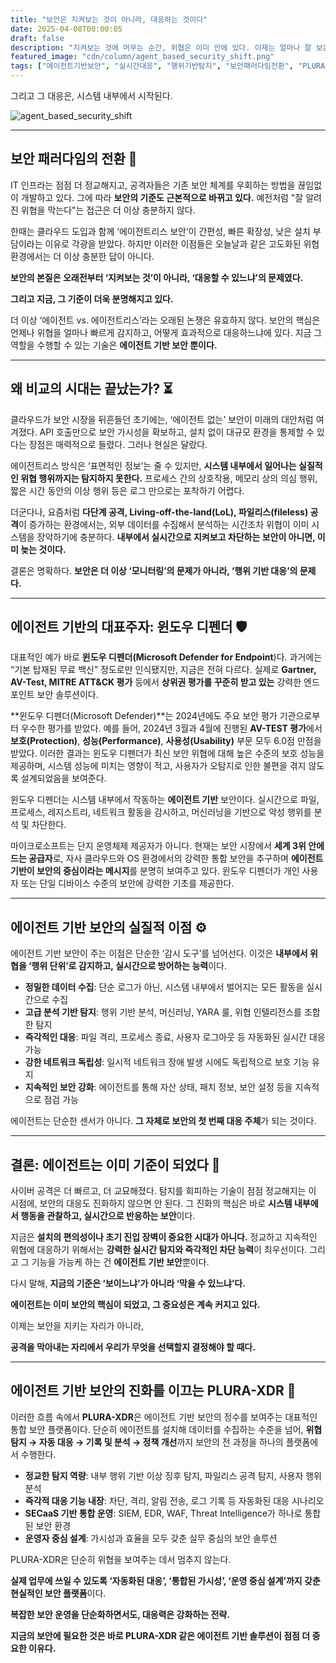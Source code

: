 ```yaml
---
title: "보안은 지켜보는 것이 아니라, 대응하는 것이다"
date: 2025-04-08T00:00:05
draft: false
description: "지켜보는 것에 머무는 순간, 위협은 이미 안에 있다. 이제는 얼마나 잘 보는지가 아니라, 얼마나 빠르고 정확하게 대응할 수 있는지가 보안의 기준이 되었다."
featured_image: "cdn/column/agent_based_security_shift.png"
tags: ["에이전트기반보안", "실시간대응", "행위기반탐지", "보안패러다임전환", "PLURA-XDR"]
---
```


그리고 그 대응은, 시스템 내부에서 시작된다.

<!--more-->
![agent_based_security_shift](https://blog.plura.io/cdn/column/agent_based_security_shift.png)

---

## 보안 패러다임의 전환 🧭

IT 인프라는 점점 더 정교해지고, 공격자들은 기존 보안 체계를 우회하는 방법을 끊임없이 개발하고 있다. 그에 따라 **보안의 기준도 근본적으로 바뀌고 있다.** 예전처럼 "잘 알려진 위협을 막는다"는 접근은 더 이상 충분하지 않다.

한때는 클라우드 도입과 함께 ‘에이전트리스 보안’이 간편성, 빠른 확장성, 낮은 설치 부담이라는 이유로 각광을 받았다. 하지만 이러한 이점들은 오늘날과 같은 고도화된 위협 환경에서는 더 이상 충분한 답이 아니다.

**보안의 본질은 오래전부터 ‘지켜보는 것’이 아니라, ‘대응할 수 있느냐’의 문제였다.**

**그리고 지금, 그 기준이 더욱 분명해지고 있다.**

더 이상 ‘에이전트 vs. 에이전트리스’라는 오래된 논쟁은 유효하지 않다. 보안의 핵심은 언제나 위협을 얼마나 빠르게 감지하고, 어떻게 효과적으로 대응하느냐에 있다. 지금 그 역할을 수행할 수 있는 기술은 **에이전트 기반 보안 뿐이다.**

---

## 왜 비교의 시대는 끝났는가? ⏳

클라우드가 보안 시장을 뒤흔들던 초기에는, ‘에이전트 없는’ 보안이 미래의 대안처럼 여겨졌다. API 호출만으로 보안 가시성을 확보하고, 설치 없이 대규모 환경을 통제할 수 있다는 장점은 매력적으로 들렸다. 그러나 현실은 달랐다.

에이전트리스 방식은 ‘표면적인 정보’는 줄 수 있지만, **시스템 내부에서 일어나는 실질적인 위협 행위까지는 탐지하지 못한다.** 프로세스 간의 상호작용, 메모리 상의 의심 행위, 짧은 시간 동안의 이상 행위 등은 로그 만으로는 포착하기 어렵다.

더군다나, 요즘처럼 **다단계 공격, Living-off-the-land(LoL), 파일리스(fileless) 공격**이 증가하는 환경에서는, 외부 데이터를 수집해서 분석하는 시간조차 위협이 이미 시스템을 장악하기에 충분하다. **내부에서 실시간으로 지켜보고 차단하는 보안이 아니면, 이미 늦는 것이다.**

결론은 명확하다. **보안은 더 이상 ‘모니터링’의 문제가 아니라, ‘행위 기반 대응’의 문제다.**

---

## 에이전트 기반의 대표주자: 윈도우 디펜더 🛡️

대표적인 예가 바로 **윈도우 디펜더(Microsoft Defender for Endpoint**)다. 과거에는 “기본 탑재된 무료 백신” 정도로만 인식됐지만, 지금은 전혀 다르다. 실제로 **Gartner, AV-Test, MITRE ATT&CK 평가** 등에서 **상위권 평가를 꾸준히 받고 있는** 강력한 엔드포인트 보안 솔루션이다.

**윈도우 디펜더(Microsoft Defender)**는 2024년에도 주요 보안 평가 기관으로부터 우수한 평가를 받았다. 예를 들어, 2024년 3월과 4월에 진행된 **AV-TEST 평가**에서 **보호(Protection)**, **성능(Performance)**, **사용성(Usability)** 부문 모두 6.0점 만점을 받았다. 이러한 결과는 윈도우 디펜더가 최신 보안 위협에 대해 높은 수준의 보호 성능을 제공하며, 시스템 성능에 미치는 영향이 적고, 사용자가 오탐지로 인한 불편을 겪지 않도록 설계되었음을 보여준다.

윈도우 디펜더는 시스템 내부에서 작동하는 **에이전트 기반** 보안이다. 실시간으로 파일, 프로세스, 레지스트리, 네트워크 활동을 감시하고, 머신러닝을 기반으로 악성 행위를 분석 및 차단한다.

마이크로소프트는 단지 운영체제 제공자가 아니다. 현재는 보안 시장에서 **세계 3위 안에 드는 공급자**로, 자사 클라우드와 OS 환경에서의 강력한 통합 보안을 추구하며 **에이전트 기반이 보안의 중심이라는 메시지**를 분명히 보여주고 있다. 윈도우 디펜더가 개인 사용자 또는 단일 디바이스 수준의 보안에 강력한 기초를 제공한다.

---

## 에이전트 기반 보안의 실질적 이점 ⚙️

에이전트 기반 보안이 주는 이점은 단순한 ‘감시 도구’를 넘어선다. 이것은 **내부에서 위협을 ‘행위 단위’로 감지하고, 실시간으로 방어하는 능력**이다.

- **정밀한 데이터 수집**: 단순 로그가 아닌, 시스템 내부에서 벌어지는 모든 활동을 실시간으로 수집
- **고급 분석 기반 탐지**: 행위 기반 분석, 머신러닝, YARA 룰, 위협 인텔리전스를 조합한 탐지
- **즉각적인 대응**: 파일 격리, 프로세스 종료, 사용자 로그아웃 등 자동화된 실시간 대응 가능
- **강한 네트워크 독립성**: 일시적 네트워크 장애 발생 시에도 독립적으로 보호 기능 유지
- **지속적인 보안 강화**: 에이전트를 통해 자산 상태, 패치 정보, 보안 설정 등을 지속적으로 점검 가능

에이전트는 단순한 센서가 아니다. **그 자체로 보안의 첫 번째 대응 주체**가 되는 것이다.

---

## 결론: 에이전트는 이미 기준이 되었다 📌

사이버 공격은 더 빠르고, 더 교묘해졌다. 탐지를 회피하는 기술이 점점 정교해지는 이 시점에, 보안의 대응도 진화하지 않으면 안 된다. 그 진화의 핵심은 바로 **시스템 내부에서 행동을 관찰하고, 실시간으로 반응하는 보안**이다.

지금은 **설치의 편의성이나 초기 진입 장벽이 중요한 시대가 아니다.** 정교하고 지속적인 위협에 대응하기 위해서는 **강력한 실시간 탐지와 즉각적인 차단 능력**이 최우선이다. 그리고 그 기능을 가능케 하는 건 **에이전트 기반 보안**뿐이다.

다시 말해, **지금의 기준은 ‘보이느냐’가 아니라 ‘막을 수 있느냐’다.**

**에이전트는 이미 보안의 핵심이 되었고, 그 중요성은 계속 커지고 있다.**

이제는 보안을 지키는 자리가 아니라,

**공격을 막아내는 자리에서 우리가 무엇을 선택할지 결정해야 할 때다.**

---

## 에이전트 기반 보안의 진화를 이끄는 PLURA-XDR 🚀

이러한 흐름 속에서 **PLURA-XDR**은 에이전트 기반 보안의 정수를 보여주는 대표적인 통합 보안 플랫폼이다. 단순히 에이전트를 설치해 데이터를 수집하는 수준을 넘어, **위협 탐지 → 자동 대응 → 기록 및 분석 → 정책 개선**까지 보안의 전 과정을 하나의 플랫폼에서 수행한다.

- **정교한 탐지 역량**: 내부 행위 기반 이상 징후 탐지, 파일리스 공격 탐지, 사용자 행위 분석
- **즉각적 대응 기능 내장**: 차단, 격리, 알림 전송, 로그 기록 등 자동화된 대응 시나리오
- **SECaaS 기반 통합 운영**: SIEM, EDR, WAF, Threat Intelligence가 하나로 통합된 보안 환경
- **운영자 중심 설계**: 가시성과 효율을 모두 갖춘 실무 중심의 보안 솔루션

PLURA-XDR은 단순히 위협을 보여주는 데서 멈추지 않는다.

**실제 업무에 쓰일 수 있도록 ‘자동화된 대응’, ‘통합된 가시성’, ‘운영 중심 설계’까지 갖춘 현실적인 보안 플랫폼**이다.

**복잡한 보안 운영을 단순화하면서도, 대응력은 강화하는 전략.**

**지금의 보안에 필요한 것은 바로 PLURA-XDR 같은 에이전트 기반 솔루션이 점점 더 중요한 이유다.**
